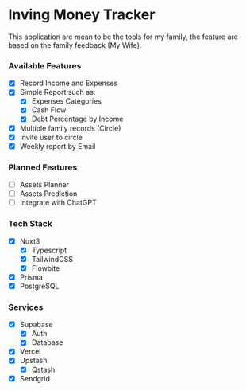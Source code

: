# Inving Money Tracker
This application are mean to be the tools for my family, the feature are based on the family feedback (My Wife).

### Available Features
- [x] Record Income and Expenses
- [x] Simple Report such as:
  - [x] Expenses Categories
  - [x] Cash Flow
  - [x] Debt Percentage by Income
- [x] Multiple family records (Circle)
- [x] Invite user to circle
- [x] Weekly report by Email

### Planned Features
- [ ] Assets Planner
- [ ] Assets Prediction
- [ ] Integrate with ChatGPT

### Tech Stack
- [x] Nuxt3
  - [x] Typescript
  - [x] TailwindCSS
  - [x] Flowbite
- [x] Prisma
- [x] PostgreSQL

### Services
- [x] Supabase
  - [x] Auth
  - [x] Database
- [x] Vercel
- [x] Upstash
  - [x] Qstash
- [x] Sendgrid
